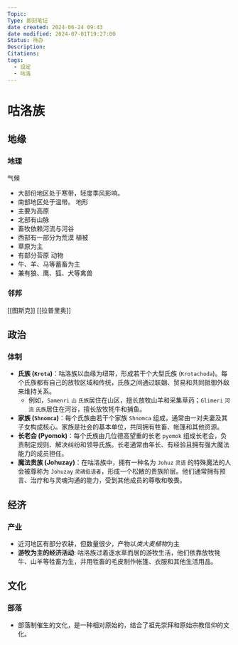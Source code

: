 ```yaml
---
Topic: 
Type: 即刻笔记
date created: 2024-06-24 09:43
date modified: 2024-07-01T19:27:00
Status: 待办
Description: 
Citations: 
tags:
  - 设定
  - 咕洛
---
```

# 咕洛族

## 地缘
### 地理
气候
- 大部份地区处于寒带，轻度季风影响。
- 南部地区处于温带。
地形
- 主要为高原
- 北部有山脉
- 畜牧依赖河流与河谷
- 西部有一部分为荒漠
植被
- 草原为主
- 有部分苔原
动物
- 牛、羊、马等蓄畜为主
- 兼有狼、鹰、狐、犬等禽兽
### 邻邦
[[图斯克]]
[[拉普里奥]]
## 政治
### 体制
* **氏族 (`Krota`)**：咕洛族以血缘为纽带，形成若干个大型氏族 (`Krotachoda`)。每个氏族都有自己的放牧区域和传统，氏族之间通过联姻、贸易和共同抵御外敌来维持关系。
    * 例如，`Samenri` `山` `氏族`居住在山区，擅长放牧山羊和采集草药；`Glimeri` `河流` `氏族`居住在河谷，擅长放牧牦牛和捕鱼。
* **家族 (`Shnomca`)**：每个氏族由若干个家族 `Shnomca` 组成，通常由一对夫妻及其子女构成核心。家族是社会的基本单位，共同拥有牲畜、帐篷和其他资源。
* **长老会 (Pyomok)**：每个氏族由几位德高望重的长老 `pyomok` 组成长老会，负责制定规则、解决纠纷和领导氏族。长老通常由年长、有经验且拥有强大魔法能力的成员担任。
* **魔法贵族 (Johuzay)**：在咕洛族中，拥有一种名为 `Johuz` `灵语` 的特殊魔法的人会被尊称为 `Johuzay` `灵魂低语者`，形成一个松散的贵族阶层。他们通常拥有预言、治疗和与灵魂沟通的能力，受到其他成员的尊敬和敬畏。

## 经济
### 产业
- 近河地区有部分农耕，但数量很少，产物以*类大麦植物*为主
- **游牧为主的经济活动**:  咕洛族过着逐水草而居的游牧生活，他们依靠放牧牦牛、山羊等牲畜为生，并用牲畜的毛皮制作帐篷、衣服和其他生活用品。

## 文化
### 部落
- 部落制催生的文化，是一种相对原始的，结合了祖先崇拜和原始宗教信仰的文化。
